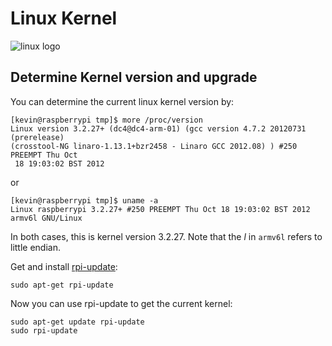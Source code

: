 # Linux Kernel

![linux logo](./pics/linux.png)

## Determine Kernel version and upgrade

You can determine the current linux kernel version by:

    [kevin@raspberrypi tmp]$ more /proc/version
    Linux version 3.2.27+ (dc4@dc4-arm-01) (gcc version 4.7.2 20120731 (prerelease) 
    (crosstool-NG linaro-1.13.1+bzr2458 - Linaro GCC 2012.08) ) #250 PREEMPT Thu Oct
     18 19:03:02 BST 2012

or     

    [kevin@raspberrypi tmp]$ uname -a
    Linux raspberrypi 3.2.27+ #250 PREEMPT Thu Oct 18 19:03:02 BST 2012 armv6l GNU/Linux

In both cases, this is kernel version 3.2.27. Note that the *l* in `armv6l` refers to little endian.

Get and install [rpi-update](http://github.com/Hexxeh/rpi-update):

    sudo apt-get rpi-update

Now you can use rpi-update to get the current kernel:

	sudo apt-get update rpi-update
	sudo rpi-update